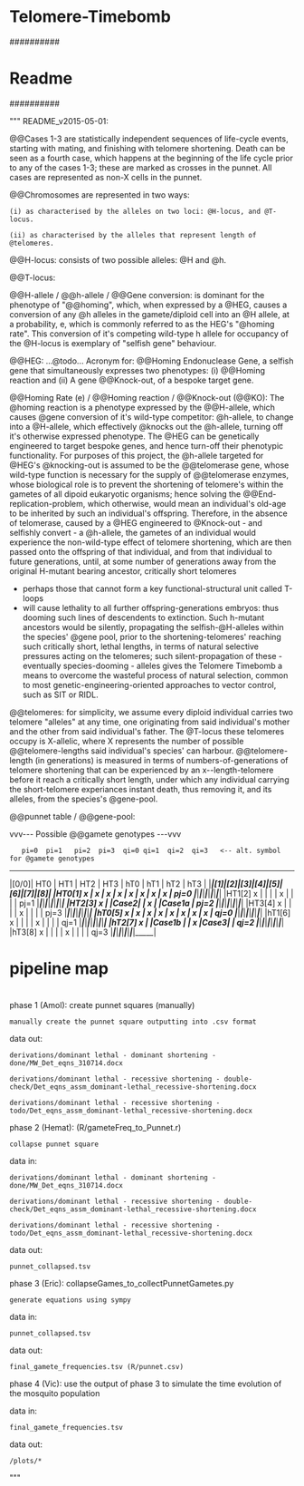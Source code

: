 # Telomere-Timebomb

##########
# Readme #
##########

""" README_v2015-05-01:

@@Cases 1-3 are statistically independent sequences of life-cycle events, 
starting with mating, and finishing with telomere shortening. 
Death can be seen as a fourth case, which happens at the beginning of the life 
cycle prior to any of the cases 1-3; these are marked as crosses in the punnet.
All cases are represented as non-X cells in the punnet. 

@@Chromosomes are represented in two ways:

    (i) as characterised by the alleles on two loci: @H-locus, and @T-locus. 

    (ii) as characterised by the alleles that represent length of @telomeres.

@@H-locus: consists of two possible alleles: @H and @h. 

@@T-locus: 

@@H-allele / @@h-allele / @@Gene conversion: is dominant for the phenotype of 
"@@homing", which, when expressed by a @HEG, causes a conversion of any @h alleles 
in the gamete/diploid cell into an @H allele, at a probability, e, which is commonly 
referred to as the HEG's "@homing rate". This conversion of it's competing wild-type 
h allele for occupancy of the @H-locus is exemplary of "selfish gene" behaviour. 

@@HEG: ...@todo... Acronym for: @@Homing Endonuclease Gene, a selfish gene that 
simultaneously expresses two phenotypes: (i) @@Homing reaction and (ii) A gene 
@@Knock-out, of a bespoke target gene.

@@Homing Rate (e) / @@Homing reaction / @@Knock-out (@@KO): The @homing reaction 
is a phenotype expressed by the @@H-allele, which causes @gene conversion of 
it's wild-type competitor: @h-allele, to change into a @H-allele, which effectively
@knocks out the @h-allele, turning off it's otherwise expressed phenotype. The 
@HEG can be genetically engineered to target bespoke genes, and hence turn-off 
their phenotypic functionality. For purposes of this project, the @h-allele targeted 
for @HEG's @knocking-out is assumed to be the @@telomerase gene, whose wild-type
function is necessary for the supply of @@telomerase enzymes, whose biological 
role is to prevent the shortening of telomere's within the gametes of all 
dipoid eukaryotic organisms; hence solving the @@End-replication-problem, which
otherwise, would mean an individual's old-age to be inherited by such an 
individual's offspring. Therefore, in the absence of telomerase, caused by 
a @HEG engineered to @Knock-out - and selfishly convert - a @h-allele, the 
gametes of an individual would experience the non-wild-type effect of telomere 
shortening, which are then passed onto the offspring of that individual, and 
from that individual to future generations, until, at some number of generations
away from the original H-mutant bearing ancestor, critically short telomeres 
- perhaps those that cannot form a key functional-structural unit called T-loops
- will cause lethality to all further offspring-generations embryos: thus dooming 
such lines of descendents to extinction. Such h-mutant ancestors would be silently,
propagating the selfish-@H-alleles within the species' @gene pool, prior to the 
shortening-telomeres' reaching such critically short, lethal lengths, in terms 
of natural selective pressures acting on the telomeres; such silent-propagation
of these - eventually species-dooming - alleles gives the Telomere Timebomb a 
means to overcome the wasteful process of natural selection, common to most 
genetic-engineering-oriented approaches to vector control, such as SIT or RIDL. 


@@telomeres: for simplicity, we assume every diploid individual carries two 
telomere "alleles" at any time, one originating from said individual's mother 
and the other from said individual's father. The @T-locus these telomeres occupy 
is X-allelic, where X represents the number of possible @@telomere-lengths said 
individual's species' can harbour. @@telomere-length (in generations) is measured 
in terms of numbers-of-generations of telomere shortening that can be experienced
by an x--length-telomere before it reach a critically short length, under which 
any individual carrying the short-telomere experiances instant death, thus
removing it, and its alleles, from the species's @gene-pool.


@@punnet table / @@gene-pool:

  vvv--- Possible @@gamete genotypes ---vvv

       pi=0  pi=1   pi=2  pi=3  qi=0 qi=1  qi=2  qi=3   <-- alt. symbol for @gamete genotypes
_______________________________________________________
|[0/0]| HT0 | HT1 | HT2 | HT3 | hT0 | hT1 | hT2 | hT3 | 
|_____|_[1]_|_[2]_|_[3]_|_[4]_|_[5]_|_[6]_|_[7]_|_[8]_| 
|HT0[1]  x  |  x  |  x  |  x  |  x  |  x  |  x  |  x  | pj=0
|_____|_____|_____|_____|_____|_____|_____|_____|_____|
|HT1[2]  x  |     |     |     |  x  |     |     |     | pj=1
|_____|_____|_____|_____|_____|_____|_____|_____|_____|
|HT2[3]  x  |     |Case2|     |  x  |     |Case1a     | pj=2
|_____|_____|_____|_____|_____|_____|_____|_____|_____|
|HT3[4]  x  |     |     |     |  x  |     |     |     | pj=3
|_____|_____|_____|_____|_____|_____|_____|_____|_____|
|hT0[5]  x  |  x  |  x  |  x  |  x  |  x  |  x  |  x  | qj=0
|_____|_____|_____|_____|_____|_____|_____|_____|_____|
|hT1[6]  x  |     |     |     |  x  |     |     |     | qj=1
|_____|_____|_____|_____|_____|_____|_____|_____|_____|
|hT2[7]  x  |     |Case1b     |     |  x  |Case3|     | qj=2
|_____|_____|_____|_____|_____|_____|_____|_____|_____|
|hT3[8]  x  |     |     |     |  x  |     |     |     | qj=3
|_____|_____|_____|_____|_____|_____|_____|_____|_____|

#
# pipeline map
#

phase 1 (Amol):  create punnet squares (manually)

	manually create the punnet square outputting into .csv format

data out:

	derivations/dominant lethal - dominant shortening - done/MW_Det_eqns_310714.docx

	derivations/dominant lethal - recessive shortening - double-check/Det_eqns_assm_dominant-lethal_recessive-shortening.docx

	derivations/dominant lethal - recessive shortening - todo/Det_eqns_assm_dominant-lethal_recessive-shortening.docx

phase 2 (Hemat): (R/gameteFreq_to_Punnet.r)

	collapse punnet square

data in:

	derivations/dominant lethal - dominant shortening - done/MW_Det_eqns_310714.docx

	derivations/dominant lethal - recessive shortening - double-check/Det_eqns_assm_dominant-lethal_recessive-shortening.docx

	derivations/dominant lethal - recessive shortening - todo/Det_eqns_assm_dominant-lethal_recessive-shortening.docx

data out: 

	punnet_collapsed.tsv

phase 3 (Eric): collapseGames_to_collectPunnetGametes.py 

	generate equations using sympy

data in: 

	punnet_collapsed.tsv

data out: 

	final_gamete_frequencies.tsv (R/punnet.csv)

phase 4 (Vic): use the output of phase 3 to simulate the time evolution of the mosquito population

data in: 

	final_gamete_frequencies.tsv

data out: 

	/plots/*

"""